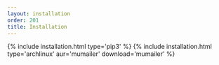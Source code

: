 ```yaml
---
layout: installation
order: 201
title: Installation
---
```

{% include installation.html type='pip3' %}
{% include installation.html type='archlinux' aur='mumailer' download='mumailer' %}
